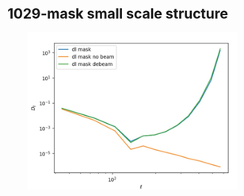 # 1029-mask small scale structure

<figure><img src="../.gitbook/assets/mask.jpg" alt=""><figcaption></figcaption></figure>
